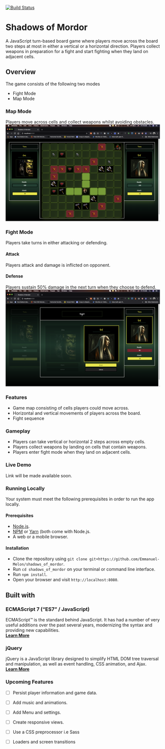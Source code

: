 [![Build Status](https://travis-ci.org/Emmanuel-Melon/shadows_of_moroder.svg?branch=master)](https://travis-ci.org/Emmanuel-Melon/shadows_of_moroder)
# Shadows of Mordor
A JavaScript turn-based board game where players move across the board two steps at most in either a vertical or a horizontal direction. 
Players collect weapons in preparation for a fight and start fighting when they land on adjacent cells.  

## Overview
The game consists of the following two modes
- Fight Mode
- Map Mode

### Map Mode
Players move across cells and collect weapons whilst avoiding obstacles.
![Screenshot of game map](./map.png)

### Fight Mode
Players take turns in either attacking or defending.
#### Attack 
Players attack and damage is inflicted on opponent.
#### Defense
Players sustain 50% damage in the next turn when they choose to defend.
![Screenshot of fight screen](./fight.png)

### Features
- Game map consisting of cells players could move across.
- Horizontal and vertical movements of players across the board.
- Fight sequence

### Gameplay
- Players can take vertical or horizontal 2 steps across empty cells.
- Players collect weapons by landing on cells that contain weapons.
- Players enter fight mode when they land on adjacent cells.

### Live Demo
Link will be made available soon.

### Running Locally
Your system must meet the following prerequisites in order to run the app locally.
#### Prerequisites
- [Node.js](https://nodejs.org/en/).
- [NPM](https://www.npmjs.com/) or [Yarn](https://yarnpkg.com/lang/en) (both come with Node.js.
- A web or a mobile browser.
#### Installation
- Clone the repository using `git clone git+https://github.com/Emmanuel-Melon/shadows_of_mordor`.
- Run `cd shadows_of_mordor` on your terminal or command line interface.
- Run `npm install`.
- Open your browser and visit `http://localhost:8080`.

## Built with
### ECMAScript 7 (“ES7” / JavaScript)
ECMAScript™ is the standard behind JavaScript. It has had a number of very useful additions over the past several years, modernizing the syntax and providing new capabilities.  
[**Learn More**](https://www.ecma-international.org/ecma-262/10.0/index.html)

### jQuery
jQuery is a JavaScript library designed to simplify HTML DOM tree traversal and manipulation, as well as event handling, CSS animation, and Ajax.  
[**Learn More**](https://jquery.com/)

### Upcoming Features
- [ ] Persist player information and game data.
- [ ] Add music and animations.
- [ ] Add Menu and settings.
- [ ] Create responsive views.
- [ ] Use a CSS preprocessor i.e Sass
- [ ] Loaders and screen transitions


